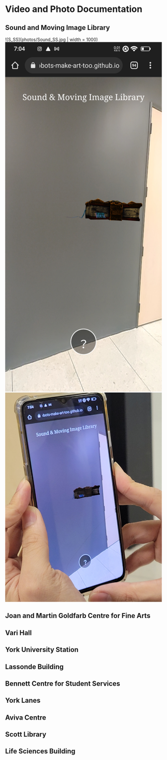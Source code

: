 # Video and Photo Documentation

## Sound and Moving Image Library 

![S_SS](photos/Sound_SS.jpg | width = 1000)
<img src="photos/Sound_SS.jpg" width="1000">
![S_SS](photos/sound.jpg "Sound_SS")

## Joan and Martin Goldfarb Centre for Fine Arts

## Vari Hall

## York University Station 

## Lassonde Building 

## Bennett Centre for Student Services

## York Lanes 

## Aviva Centre

## Scott Library

## Life Sciences Building
